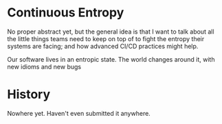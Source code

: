 # Continuous Entropy

No proper abstract yet, but the general idea is that I want to talk about all the little things teams need to keep on top of to fight the entropy their systems are facing; and how advanced CI/CD practices might help.

Our software lives in an entropic state. The world changes around it, with new idioms and new bugs


# History

Nowhere yet. Haven't even submitted it anywhere.
